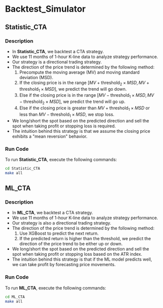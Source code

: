 # Backtest_Simulator

## Statistic_CTA
### Description
* In **Statistic_CTA**, we backtest a CTA strategy.
* We use 11 months of 1-hour K-line data to analyze strategy performance.
* Our strategy is a directional trading strategy.
* The direction of the price trend is determined by the following method:
  1. Precompute the moving average (MV) and moving standard deviation (MSD).
  2. If the closing price is in the range $[MV + \text{threshold}_2 \times MSD, MV + \text{threshold}_1 \times MSD]$, we predict the trend will go down.
  3. Else if the closing price is in the range $[MV - \text{threshold}_1 \times MSD, MV - \text{threshold}_2 \times MSD]$, we predict the trend will go up.
  4. Else if the closing price is greater than $MV + \text{threshold}_1 \times MSD$ or less than $MV - \text{threshold}_1 \times MSD$, we stop loss.
* We long/short the spot based on the predicted direction and sell the spot when taking profit or stopping loss is required.
* The intuition behind this strategy is that we assume the closing price exhibits a "mean reversion" behavior.

### Run Code
To run **Statistic_CTA**, execute the following commands:
```sh
cd Statistic_CTA
make all
```

## ML_CTA
### Description
* In **ML_CTA**, we backtest a CTA strategy.
* We use 11 months of 1-hour K-line data to analyze strategy performance.
* Our strategy is also a directional trading strategy.
* The direction of the price trend is determined by the following method:
  1. Use XGBoost to predict the next return.
  2. If the predicted return is higher than the threshold, we predict the direction of the price trend to be either up or down.
* We long/short the spot based on the predicted direction and sell the spot when taking profit or stopping loss based on the ATR index.
* The intuition behind this strategy is that if the ML model predicts well, we can take profit by forecasting price movements.

### Run Code
To run **ML_CTA**, execute the following commands:
```sh
cd ML_CTA
make all